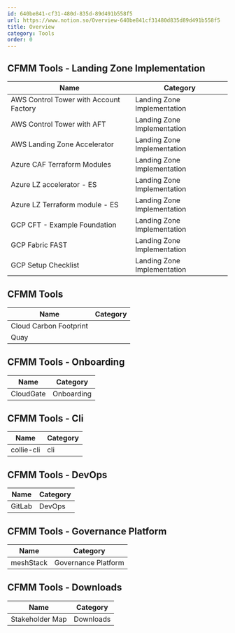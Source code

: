 ```yaml
---
id: 640be841-cf31-480d-835d-89d491b558f5
url: https://www.notion.so/Overview-640be841cf31480d835d89d491b558f5
title: Overview
category: Tools
order: 0
---
```


<!-- included database 627fe3b0-0475-4f87-a37c-5136a4d00ac3 -->
## CFMM Tools - Landing Zone Implementation

| Name                                   | Category                    |
| -------------------------------------- | --------------------------- |
| AWS Control Tower with Account Factory | Landing Zone Implementation |
| AWS Control Tower with AFT             | Landing Zone Implementation |
| AWS Landing Zone Accelerator           | Landing Zone Implementation |
| Azure CAF Terraform Modules            | Landing Zone Implementation |
| Azure LZ accelerator - ES              | Landing Zone Implementation |
| Azure LZ Terraform module - ES         | Landing Zone Implementation |
| GCP CFT - Example Foundation           | Landing Zone Implementation |
| GCP Fabric FAST                        | Landing Zone Implementation |
| GCP Setup Checklist                    | Landing Zone Implementation |

## CFMM Tools

| Name                   | Category |
| ---------------------- | -------- |
| Cloud Carbon Footprint |          |
| Quay                   |          |

## CFMM Tools - Onboarding

| Name      | Category   |
| --------- | ---------- |
| CloudGate | Onboarding |

## CFMM Tools - Cli

| Name       | Category |
| ---------- | -------- |
| collie-cli | cli      |

## CFMM Tools - DevOps

| Name   | Category |
| ------ | -------- |
| GitLab | DevOps   |

## CFMM Tools - Governance Platform

| Name      | Category            |
| --------- | ------------------- |
| meshStack | Governance Platform |

## CFMM Tools - Downloads

| Name            | Category  |
| --------------- | --------- |
| Stakeholder Map | Downloads |

